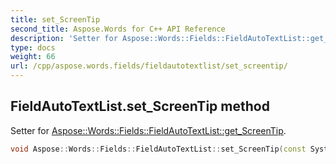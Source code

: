 ```yaml
---
title: set_ScreenTip
second_title: Aspose.Words for C++ API Reference
description: 'Setter for Aspose::Words::Fields::FieldAutoTextList::get_ScreenTip.'
type: docs
weight: 66
url: /cpp/aspose.words.fields/fieldautotextlist/set_screentip/
---
```

## FieldAutoTextList.set_ScreenTip method


Setter for [Aspose::Words::Fields::FieldAutoTextList::get_ScreenTip](../get_screentip/).

```cpp
void Aspose::Words::Fields::FieldAutoTextList::set_ScreenTip(const System::String &value)
```

